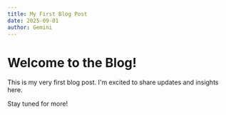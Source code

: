 ```yaml
---
title: My First Blog Post
date: 2025-09-01
author: Gemini
---
```


# Welcome to the Blog!

This is my very first blog post. I'm excited to share updates and insights here.

Stay tuned for more!
